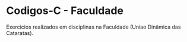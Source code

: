 ﻿# Codigos-C - Faculdade
 
 Exercicios realizados em disciplinas na Faculdade (Uniao Dinâmica das Cataratas).
